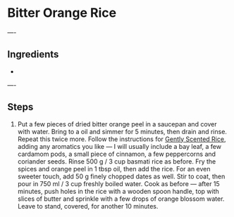 # Bitter Orange Rice

—-

## Ingredients

* 

—-

## Steps

1.  Put a few pieces of dried bitter orange peel in a saucepan and cover with water. Bring to a oil and simmer for 5 minutes, then drain and rinse. Repeat this twice more. Follow the instructions for [Gently Scented Rice](https://github.com/EanNewton/Citrus/blob/master/Sides/Gently%20Scented%20Rice.md), adding any aromatics you like — I will usually include a bay leaf, a few cardamom pods, a small piece of cinnamon, a few peppercorns and coriander seeds. Rinse 500 g / 3 cup basmati rice as before. Fry the spices and orange peel in 1 tbsp oil, then add the rice. For an even sweeter touch, add 50 g finely chopped dates as well. Stir to coat, then pour in 750 ml / 3 cup freshly boiled water. Cook as before — after 15 minutes, push holes in the rice with a wooden spoon handle, top with slices of butter and sprinkle with a few drops of orange blossom water. Leave to stand, covered, for another 10 minutes.